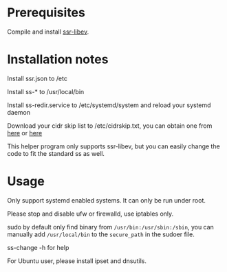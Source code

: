 Prerequisites
==

Compile and install [ssr-libev](https://github.com/shadowsocksr-backup/shadowsocksr-libev).

Installation notes
==

Install ssr.json to /etc

Install ss-\* to /usr/local/bin

Install ss-redir.service to /etc/systemd/system and reload your systemd daemon

Download your cidr skip list to /etc/cidrskip.txt, you can obtain one from
[here](https://www.countryipblocks.net/country_selection.php) or
[here](http://www.ipdeny.com/ipblocks/)

This helper program only supports ssr-libev, but you can easily change the code
to fit the standard ss as well.

Usage
==

Only support systemd enabled systems. It can only be run under root.

Please stop and disable ufw or firewalld, use iptables only.

sudo by default only find binary from `/usr/bin:/usr/sbin:/sbin`, you can
manually add `/usr/local/bin` to the `secure_path` in the sudoer file.

ss-change -h for help

For Ubuntu user, please install ipset and dnsutils.
